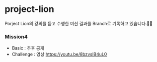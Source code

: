 # project-lion

Porject Lion의 강의를 듣고 수행한 미션 결과를 Branch로 기록하고 있습니다.🙋‍♀️


### Mission4
- Basic : 추후 공개
- Challenge : 영상 https://youtu.be/8bzvsIB4uL0
